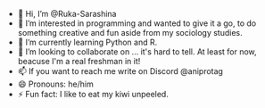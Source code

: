 - 👋 Hi, I’m @Ruka-Sarashina
- 👀 I’m interested in programming and wanted to give it a go, to do something creative and fun aside from my sociology studies.
- 🌱 I’m currently learning Python and R.
- 💞️ I’m looking to collaborate on ... it's hard to tell. At least for now, beacuse I'm a real freshman in it!
- 📫 If you want to reach me write on Discord @aniprotag
- 😄 Pronouns: he/him
- ⚡ Fun fact: I like to eat my kiwi unpeeled.
